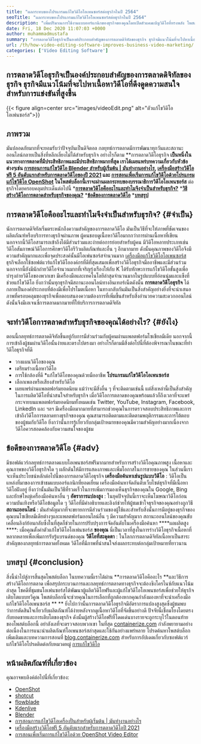 ```yaml
---
title: "ผลกระทบของโปรแกรมแก้ไขวิดีโอโอเพนซอร์สต่อธุรกิจในปี 2564" 
seoTitle: "ผลกระทบของโปรแกรมแก้ไขวิดีโอโอเพนซอร์สต่อธุรกิจในปี 2564" 
description: "เพิ่มปริมาณการใช้งานแบบออร์แกนิกของธุรกิจของคุณโดยเปิดตัวแคมเปญวิดีโอที่ทรงพลัง โพสต์บล็อกนี้อธิบายถึงประโยชน์ของการใช้โปรแกรมแก้ไขวิดีโอโอเพนซอร์ซ" 
date: Fri, 18 Dec 2020 11:07:03 +0000
author: muhammadmustafa
summary: "การตลาดวิดีโอธุรกิจเป็นองค์ประกอบสำคัญของการตลาดดิจิทัลของธุรกิจ ธุรกิจมีแนวโน้มที่จะไปหาเนื้อหาวิดีโอที่ดึงดูดความสนใจสำหรับการแข่งขันที่สูงขึ้น" 
url: /th/how-video-editing-software-improves-business-video-marketing/
categories: ['Video Editing Software']
---
```


## การตลาดวิดีโอธุรกิจเป็นองค์ประกอบสำคัญของการตลาดดิจิทัลของธุรกิจ ธุรกิจมีแนวโน้มที่จะไปหาเนื้อหาวิดีโอที่ดึงดูดความสนใจสำหรับการแข่งขันที่สูงขึ้น

{{< figure align=center src="images/videoEdit.png" alt="ตัวแก้ไขวิดีโอโอเพ่นซอร์ส">}}


## ภาพรวม
มันปลอดภัยมากที่จะยอมรับว่าปัจจุบันเป็นดิจิตอล กลยุทธ์การตลาดมีการพัฒนาทุกวันและสถานะออนไลน์กลายเป็นสิ่งที่หลีกเลี่ยงไม่ได้สำหรับธุรกิจ อย่างไรก็ตาม **การตลาดวิดีโอธุรกิจ  **เป็นหนึ่งในแนวทางการตลาดที่มีประสิทธิภาพและมีประสิทธิภาพมากที่สุด เราได้เผยแพร่บทความเกี่ยวกับหัวข้อต่างๆเช่น [การสอนการแก้ไขวิดีโอ Blender สำหรับผู้เริ่มต้น | มันทำงานอย่างไร][2], [เครื่องมือสร้างวิดีโอฟรี 5 อันดับแรกสำหรับการตลาดวิดีโอของปี 2021][3] และ [การสอนเพื่อเริ่มการแก้ไขวิดีโอด้วยโปรแกรมแก้ไขวิดีโอ OpenShot][4] ในโพสต์บล็อกนี้เราจะผ่านผลกระทบของบรรณาธิการวิดีโอโอเพนซอร์ส**   ต่อธุรกิจโดยครอบคลุมประเด็นต่อไปนี้
  ***[การตลาดวิดีโอคืออะไรและทำไมจึงจำเป็นสำหรับธุรกิจ?][5]** 
  ***[วิธีสร้างวิดีโอการตลาดสำหรับธุรกิจของคุณ?][6]** 
  ***[ข้อดีของการตลาดวิดีโอ][7]** 
  ***[บทสรุป][8]** 

## การตลาดวิดีโอคืออะไรและทำไมจึงจำเป็นสำหรับธุรกิจ?   {#จำเป็น}
นักการตลาดดิจิทัลเริ่มตระหนักถึงความสำคัญของการตลาดวิดีโอ มันเป็นวิธีที่จะให้ภาพที่ชัดเจนของผลิตภัณฑ์หรือบริการทางธุรกิจผ่านภาพ ผู้คนชอบดูเนื้อหาวิดีโอมากกว่าการผ่านเนื้อหาที่เขียน นอกจากนี้วิดีโอสามารถเข้าถึงได้มีส่วนร่วมและง่ายต่อการย่อยสำหรับผู้คน มีวิดีโอหลายประเภทเช่นวิดีโอสัมภาษณ์วิดีโอการศึกษาวิดีโอรีวิวผลิตภัณฑ์และอื่น ๆ อีกมากมาย ดังนั้นคุณภาพของวิดีโอจึงมีความสำคัญมากและเพื่อจุดประสงค์นั้นมีโอเพ่นซอร์สจำนวนมาก [เครื่องมือแก้ไขวิดีโอโอเพนซอร์ส][1] ธุรกิจเลือกใช้ซอฟต์แวร์แก้ไขวิดีโอองค์กรที่ดีที่สุดเสมอเพื่อสร้างวิดีโอธุรกิจมืออาชีพและมีส่วนร่วม
นอกจากนี้ยังมีนักถ่ายวิดีโอจำนวนมากที่เจริญรุ่งเรืองให้กับ K ได้รับทักษะการแก้ไขวิดีโอขั้นสูงเพื่อบำรุงถ่ายวิดีโอของพวกเขา มีเครื่องมือและเทคโนโลยีล่าสุดจำนวนมากในรูปแบบที่อ่อนนุ่มและแข็งที่ช่วยแก้ไขวิดีโอ ยิ่งกว่านั้นทุกธุรกิจมีสถานะออนไลน์ทางอินเทอร์เน็ตดังนั้น **การตลาดวิดีโอธุรกิจ**  ได้กลายเป็นองค์ประกอบที่ต้องมีเพื่อโปรโมตเนื้อหา ในทางกลับกันมันเป็นสิ่งสำคัญอย่างยิ่งที่จะนำเสนอภาพที่ครอบคลุมของธุรกิจเพื่อตอบสนองความต้องการที่เพิ่มขึ้นสำหรับสิ่งอำนวยความสะดวกออนไลน์ ดังนั้นจึงมีเอเจนซี่การตลาดมากมายที่ให้บริการการตลาดดิจิทัล

## จะทำวิดีโอการตลาดสำหรับธุรกิจของคุณได้อย่างไร?   {#ยังไง}
ตอนนี้กลยุทธ์การตลาดดิจิทัลขึ้นอยู่กับการมีส่วนร่วมกับผู้คนผ่านแพลตฟอร์มโซเชียลมีเดีย นอกจากนี้การเข้าถึงผู้ชมผ่านวิดีโอนั้นง่ายและตรงไปตรงมา อย่างไรก็ตามมีสิ่งต่อไปนี้ที่ต้องพิจารณาในขณะที่ทำวิดีโอธุรกิจที่ดี
  * วางแผนวิดีโอของคุณ
  * เตรียมร่างเนื้อหาวิดีโอ
  * การใช้กล้องที่ดี
  *แก้ไขวิดีโอของคุณด้วยมืออาชีพ **โปรแกรมแก้ไขวิดีโอโอเพนซอร์ส** 
  * เลือกเพลงหรือเสียงสำหรับวิดีโอ
  * เผยแพร่ผ่านแพลตฟอร์มยอดนิยม
แม้ว่าจะมีสิ่งอื่น ๆ ที่จะติดตามเช่นนี้ แต่สิ่งเหล่านี้เป็นสิ่งสำคัญในการผลิตวิดีโอที่น่าสนใจสำหรับธุรกิจ เมื่อวิดีโอการตลาดของคุณพร้อมแล้วก็ถึงเวลาที่จะแพร่กระจายบนแพลตฟอร์มยอดนิยมทั้งหมดเช่น Twitter, YouTube, Instagram, Facebook, LinkedIn และ ฯลฯ มีเครื่องมือมากมายที่สามารถช่วยคุณในการตรวจสอบประสิทธิภาพและการเข้าถึงวิดีโอการตลาดทางธุรกิจของคุณ คุณสามารถติดตามและติดตามพฤติกรรมและการโต้ตอบของผู้ชมกับวิดีโอ ยิ่งกว่านั้นการรู้เกี่ยวกับกลุ่มเป้าหมายของคุณมีความสำคัญอย่างมากเนื่องจากวิดีโอควรสอดคล้องกับความสนใจของผู้ชม

## ข้อดีของการตลาดวิดีโอ   {#adv}
มีซอฟต์แวร์กลยุทธ์การตลาดแบบโอเพนซอร์สฟรีมากมายสำหรับการสร้างวิดีโอคุณภาพสูง เนื้อหาและคุณภาพของวิดีโอธุรกิจใด ๆ ผลักดันให้มีการแสดงภาพและเพิ่มโอกาสในการขายของคุณ ในส่วนนี้เราจะเห็นประโยชน์หลักต่อไปนี้ของการตลาดวิดีโอธุรกิจ
**เครื่องมือค้นหาเช่นรูปแบบวิดีโอ** : วิดีโอเป็นแหล่งที่มาของการเข้าชมแบบออร์แกนิกที่ยอดเยี่ยม เครื่องมือค้นหาจัดอันดับเว็บไซต์ธุรกิจที่มีเนื้อหาวิดีโอฝังอยู่ ยิ่งกว่านั้นมันเป็นวิธีที่รวดเร็วในการเพิ่มการมองเห็นธุรกิจของคุณใน Google, Bing และยักษ์ใหญ่เครื่องมือค้นหาอื่น ๆ
**อัตราการแปลงสูง** : ในยุคปัจจุบันนี้เราจะเห็นโฆษณาวิดีโอก่อนความบันเทิงหรือวิดีโอข้อมูลใด ๆ วิดีโอที่มีคำอธิบายและลิงก์ช่วยให้ผู้ชมเข้าใจธุรกิจของคุณอย่างถูกวิธี
**สถานะออนไลน์** : มันสำคัญมากที่จะขยายการมีส่วนร่วมของผู้ใช้และสำหรับสิ่งนั้นการมีอยู่ของธุรกิจของคุณบนโซเชียลมีเดียต่างๆและแพลตฟอร์มออนไลน์อื่น ๆ มีความสำคัญมาก สถานะออนไลน์ของคุณขับเคลื่อนลิงก์ย้อนกลับซึ่งในที่สุดก็ช่วยในการปรับปรุงการจัดอันดับในเครื่องมือค้นหา
****ผลผลิตสูง ****: เมื่อคุณตั้งค่าตัวแก้ไขวิดีโอโอเพ่นซอร์ส  **ของคุณ**   นี่เป็นเวลาที่สูงในการร่างวิดีโอธุรกิจเนื้อหาที่หลากหลายเพื่อเพิ่มการรับรู้แบรนด์ของคุณ
**วิดีโอที่สะดุดตา** : ในโลกการตลาดดิจิทัลเนื้อหาเป็นสาระสำคัญของกลยุทธ์การตลาดทั้งหมด วิดีโอที่มีภาพที่น่าสนใจส่งผลกระทบต่อกลุ่มเป้าหมายที่ยาวนาน

## บทสรุป   {#conclusion}
สิ่งนี้นำไปสู่การสิ้นสุดโพสต์บล็อก ในบทความนี้เราได้ผ่าน **การตลาดวิดีโอคืออะไร  **และวิธีการสร้างวิดีโอการตลาด เพื่อสรุปกระบวนการและกลยุทธ์การตลาดทางธุรกิจจะต้องซิงโครไนซ์กับแนวโน้มล่าสุด โชคดีที่ชุมชนโอเพ่นซอร์สได้พัฒนาผู้ผลิตวิดีโอฟรีและผู้แก้ไขวิดีโอโอเพนซอร์สเพื่อช่วยให้ธุรกิจเติบโตแบบทวีคูณ โพสต์บล็อกนี้จะช่วยคุณในการเลือกที่ถูกต้องหากคุณกำลังมองหาที่จะนำเครื่องมือแก้ไขวิดีโอโอเพนซอร์ส ** **  ยิ่งไปกว่านั้นการตลาดวิดีโอธุรกิจมีอัตราการแปลงสูงสุดซึ่งผู้ชมพบว่าการตัดสินใจเกี่ยวกับผลิตภัณฑ์ได้ง่ายหลังจากดูเนื้อหาวิดีโอที่จัดขึ้นอย่างดี ปัจจัยนี้เชื่อมโยงโดยตรงกับยอดขายและการเติบโตของธุรกิจ ดังนั้นผู้สร้างวิดีโอฟรีที่โดดเด่นบางรายจะถูกระบุไว้ในตอนท้ายของโพสต์บล็อกนี้ อย่าลังเลที่จะตรวจสอบพวกเขา
ในที่สุด [containerize.com][9] กำลังพยายามอย่างต่อเนื่องในการแนะนำผลิตภัณฑ์โอเพนซอร์สล่าสุดและใช้กันอย่างแพร่หลาย โปรดค้นหาโพสต์บล็อกเพิ่มเติมและบทความการสอนที่ [blog.containerize.com][10] สำหรับการอัปเดตเกี่ยวกับซอฟต์แวร์แก้ไขวิดีโอโปรดติดต่อกับหมวดหมู่ [การแก้ไขวิดีโอ][1]

## หน้าผลิตภัณฑ์ที่เกี่ยวข้อง
คุณอาจพบลิงค์ต่อไปนี้ที่เกี่ยวข้อง:
  * [OpenShot][11]
  * [shotcut][12]
  * [flowblade][13]
  * [Kdenlive][14]
  * [Blender][15]
  * [การสอนการแก้ไขวิดีโอเครื่องปั่นสำหรับผู้เริ่มต้น | มันทำงานอย่างไร][2]
  * [เครื่องมือสร้างวิดีโอฟรี 5 อันดับแรกสำหรับการตลาดวิดีโอปี 2021][3]
  * [การสอนเพื่อเริ่มการแก้ไขวิดีโอด้วย OpenShot Video Editor][4]

  
[1]: https://products.containerize.com/video-editing-software
[2]: https://blog.containerize.com/video-editing-software/blender-video-editing-tutorial-for-beginners/
[3]: https://blog.containerize.com/video-editing-software/top-5-open-source-video-editor-software-for-video-marketing/
[4]: https://blog.containerize.com/video-editing-software/openshot-video-editor-tutorial-for-beginners-open-source/
[5]: #essential
[6]: #how
[7]: #adv
[8]: #Conclusion
[9]: https://www.containerize.com/
[10]: https://blog.containerize.com/
[11]: https://products.containerize.com/video-editing-software/openshot
[12]: https://products.containerize.com/video-editing-software/shotcut
[13]: https://products.containerize.com/video-editing-software/flowblade
[14]: https://products.containerize.com/video-editing-software/kdenlive
[15]: https://products.containerize.com/video-editing-software/blender
